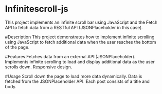 # Infinitescroll-js
This project implements an infinite scroll bar using JavaScript and the Fetch API to fetch data from a RESTful API (JSONPlaceholder in this case).

#Description
This project demonstrates how to implement infinite scrolling using JavaScript to fetch additional data when the user reaches the bottom of the page.

#Features
Fetches data from an external API (JSONPlaceholder).
Implements infinite scrolling to load and display additional data as the user scrolls down.
Responsive design.

#Usage
Scroll down the page to load more data dynamically.
Data is fetched from the JSONPlaceholder API.
Each post consists of a title and body.
